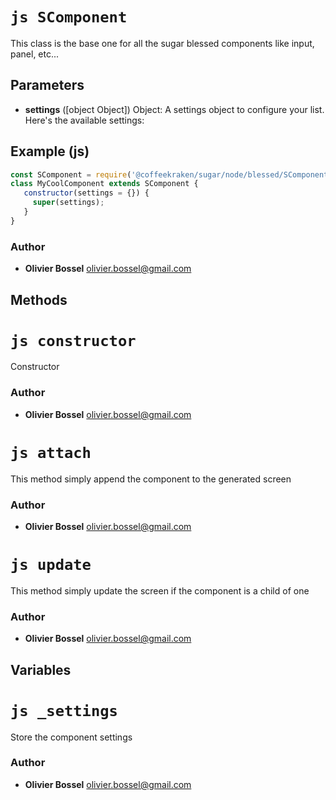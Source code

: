 


<!-- @namespace    sugar.node.blessed -->
<!-- @name    SComponent -->

# ```js SComponent ```


This class is the base one for all the sugar blessed components like input, panel, etc...

## Parameters

- **settings** ([object Object]) Object: A settings object to configure your list. Here's the available settings:



## Example (js)

```js
const SComponent = require('@coffeekraken/sugar/node/blessed/SComponent');
class MyCoolComponent extends SComponent {
   constructor(settings = {}) {
     super(settings);
   }
}
```


### Author
- **Olivier Bossel** <a href="mailto:olivier.bossel@gmail.com">olivier.bossel@gmail.com</a> 


## Methods



<!-- @name    constructor -->

# ```js constructor ```


Constructor




### Author
- **Olivier Bossel** <a href="mailto:olivier.bossel@gmail.com">olivier.bossel@gmail.com</a> 




<!-- @name    attach -->

# ```js attach ```


This method simply append the component to the generated screen




### Author
- **Olivier Bossel** <a href="mailto:olivier.bossel@gmail.com">olivier.bossel@gmail.com</a> 




<!-- @name    update -->

# ```js update ```


This method simply update the screen if the component is a child of one




### Author
- **Olivier Bossel** <a href="mailto:olivier.bossel@gmail.com">olivier.bossel@gmail.com</a> 


## Variables



<!-- @name    _settings -->

# ```js _settings ```


Store the component settings



### Author
- **Olivier Bossel** <a href="mailto:olivier.bossel@gmail.com">olivier.bossel@gmail.com</a> 

